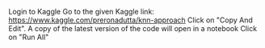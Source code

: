 Login to Kaggle
Go to the given Kaggle link: https://www.kaggle.com/preronadutta/knn-approach
Click on "Copy And Edit".
A copy of the latest version of the code will open in a notebook
Click on "Run All"
